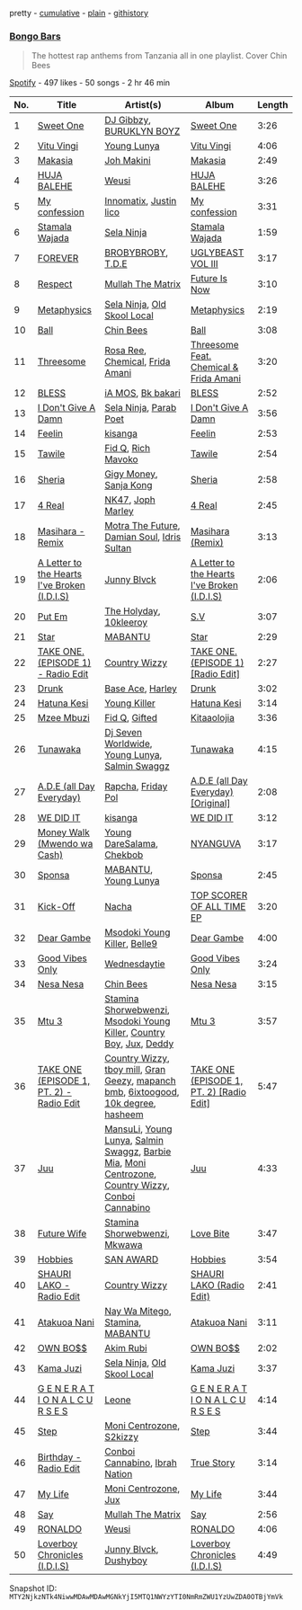 pretty - [cumulative](/playlists/cumulative/37i9dQZF1DX37qJrE9pjpT.md) - [plain](/playlists/plain/37i9dQZF1DX37qJrE9pjpT) - [githistory](https://github.githistory.xyz/mackorone/spotify-playlist-archive/blob/main/playlists/plain/37i9dQZF1DX37qJrE9pjpT)

### [Bongo Bars](https://open.spotify.com/playlist/37i9dQZF1DX37qJrE9pjpT)

> The hottest rap anthems from Tanzania all in one playlist\. Cover Chin Bees

[Spotify](https://open.spotify.com/user/spotify) - 497 likes - 50 songs - 2 hr 46 min

| No. | Title | Artist(s) | Album | Length |
|---|---|---|---|---|
| 1 | [Sweet One](https://open.spotify.com/track/4ykeDeK1VqRPrwhmhlSC4R) | [DJ Gibbzy](https://open.spotify.com/artist/4z7q6esJcWzVOjVZvP9ZtB), [BURUKLYN BOYZ](https://open.spotify.com/artist/4iXOuQsJ5qOOC7HgOIXLFU) | [Sweet One](https://open.spotify.com/album/0P9D6NdUurORu6Gk3w0fOW) | 3:26 |
| 2 | [Vitu Vingi](https://open.spotify.com/track/30Mrl3Y5T64ZK1usuQhhZt) | [Young Lunya](https://open.spotify.com/artist/0xfpc94rTYCThCWDR5h3Ni) | [Vitu Vingi](https://open.spotify.com/album/09o8Ri7Y1ThTozxbeUpn6b) | 4:06 |
| 3 | [Makasia](https://open.spotify.com/track/5MFbesCGzh06gWihcMf1m3) | [Joh Makini](https://open.spotify.com/artist/7w3tP6LjdsurriXhgJ3Pt0) | [Makasia](https://open.spotify.com/album/0aqYnaWyJmbT2vBkUtO09c) | 2:49 |
| 4 | [HUJA BALEHE](https://open.spotify.com/track/0bhy8dg5uvuN3UpBqLfgpA) | [Weusi](https://open.spotify.com/artist/7eECTa41N0fSqdhZbIxcGK) | [HUJA BALEHE](https://open.spotify.com/album/0viy408sbHRu92XTCfDquZ) | 3:26 |
| 5 | [My confession](https://open.spotify.com/track/2BGpZQQHGekYN2wvfFcxyL) | [Innomatix](https://open.spotify.com/artist/2N6seBgLo0Ec074O3v9NZB), [Justin lico](https://open.spotify.com/artist/130wK2o4WKZ5Jad06YoYzz) | [My confession](https://open.spotify.com/album/3Ko0dCltdrkx3tEfDCzNim) | 3:31 |
| 6 | [Stamala Wajada](https://open.spotify.com/track/28kyKItAKiVLl9G1ljmT1e) | [Sela Ninja](https://open.spotify.com/artist/6iqemSjNOiy7P6OEsbGTUS) | [Stamala Wajada](https://open.spotify.com/album/2LmlYgcR3Hctbibrk0vMuD) | 1:59 |
| 7 | [FOREVER](https://open.spotify.com/track/1MCRjYXjDAR0KN8M53wEZF) | [BROBYBROBY](https://open.spotify.com/artist/25hmf6xsH7GsnqIQQ88659), [T.D.E](https://open.spotify.com/artist/1LTFfykgqONFKCudCp0YIo) | [UGLYBEAST VOL III](https://open.spotify.com/album/5WsySNQ6Uy09QpdEcA63SS) | 3:17 |
| 8 | [Respect](https://open.spotify.com/track/5CUGnryFUGZlgamALD3Byz) | [Mullah The Matrix](https://open.spotify.com/artist/5cJlgowzlwV94rbRcaYxmr) | [Future Is Now](https://open.spotify.com/album/5VaHyRaWNiuUBHsFuQWOSY) | 3:10 |
| 9 | [Metaphysics](https://open.spotify.com/track/1f5XEWL9QF3RGlnBQ2ZqwL) | [Sela Ninja](https://open.spotify.com/artist/6iqemSjNOiy7P6OEsbGTUS), [Old Skool Local](https://open.spotify.com/artist/43y0iNSEYUKnAXh1XdV23X) | [Metaphysics](https://open.spotify.com/album/5X38tXa491DTPdAug4cC9S) | 2:19 |
| 10 | [Ball](https://open.spotify.com/track/2LowbYxM2uUKTkIplQdHaS) | [Chin Bees](https://open.spotify.com/artist/4gIhwhkt6pLAUC8OQRoI6q) | [Ball](https://open.spotify.com/album/5vpj7obLVDfrGZb5xPYFfy) | 3:08 |
| 11 | [Threesome](https://open.spotify.com/track/7mzo7b3xVY0nWdQKOEIHNz) | [Rosa Ree](https://open.spotify.com/artist/1Rk6TiYYU9Rq5M5Kaqz2Vc), [Chemical](https://open.spotify.com/artist/6SrKsGuGB3I2DQG02GO4Va), [Frida Amani](https://open.spotify.com/artist/1yXUnk7QLJfBTnLIgkwimU) | [Threesome Feat\. Chemical & Frida Amani](https://open.spotify.com/album/6ZglJvIv5Mh9U1du5mbP16) | 3:20 |
| 12 | [BLESS](https://open.spotify.com/track/2VuA20x246Ayzil4Ng1NZ9) | [iA MOS](https://open.spotify.com/artist/5iQjkWJvUP5go0LNo8Wra0), [Bk bakari](https://open.spotify.com/artist/4VW3UT2XqmrRXlfxOmaZQL) | [BLESS](https://open.spotify.com/album/6POU9Kc9rWz3NU4KEnAddP) | 2:52 |
| 13 | [I Don't Give A Damn](https://open.spotify.com/track/4CswUHkWXUFGUKPVchrAXV) | [Sela Ninja](https://open.spotify.com/artist/6iqemSjNOiy7P6OEsbGTUS), [Parab Poet](https://open.spotify.com/artist/36jIqKFiAeX8FunGl8fn7D) | [I Don't Give A Damn](https://open.spotify.com/album/6oNhNQoA1vDnVmRhm211hp) | 3:56 |
| 14 | [Feelin](https://open.spotify.com/track/4jRzr8vtAycrPT1FKUR4bq) | [kisanga](https://open.spotify.com/artist/4JjEDrm0ZHeunwcPLwwimR) | [Feelin](https://open.spotify.com/album/2AJ4eOhhY3hFRcUxVHSByN) | 2:53 |
| 15 | [Tawile](https://open.spotify.com/track/54X7kl16lgMzU0GAvlPkBg) | [Fid Q](https://open.spotify.com/artist/3C6NG0KFmmZlKkeg4DxDHK), [Rich Mavoko](https://open.spotify.com/artist/0KajUilOQQilNNtReM67Kp) | [Tawile](https://open.spotify.com/album/2euF3qZWpwHLVWbzbr6vl6) | 2:54 |
| 16 | [Sheria](https://open.spotify.com/track/7L5iuyfHK4MWODhjCQEmby) | [Gigy Money](https://open.spotify.com/artist/5fFt6BSEyxfm9XOIWVpT9e), [Sanja Kong](https://open.spotify.com/artist/6ube8oX1y29fz6NiNwHlqD) | [Sheria](https://open.spotify.com/album/38m6hngM75WP607GjTp3k9) | 2:58 |
| 17 | [4 Real](https://open.spotify.com/track/6Iq0mQAWUiarSWYE8Y8cdz) | [NK47](https://open.spotify.com/artist/75xyADMe4oplwlMacVLFNW), [Joph Marley](https://open.spotify.com/artist/1RDY6kYUZyJFowZuXENV6d) | [4 Real](https://open.spotify.com/album/3HvGz07O5YErVdlljxTKja) | 2:45 |
| 18 | [Masihara \- Remix](https://open.spotify.com/track/7fUBvdVv2VwG1OoSRaNgnJ) | [Motra The Future](https://open.spotify.com/artist/56S51xHITyFmmguARxv6Au), [Damian Soul](https://open.spotify.com/artist/0itKzONcc1U3zReelqqGVE), [Idris Sultan](https://open.spotify.com/artist/6A4QxuZPm2yadJm8DAEMBj) | [Masihara \(Remix\)](https://open.spotify.com/album/78B68CTt9neYQq7Hc7T2vI) | 3:13 |
| 19 | [A Letter to the Hearts I've Broken \(I.D.I.S\)](https://open.spotify.com/track/3AdPEIX86yMRHHZovL2RaF) | [Junny Blvck](https://open.spotify.com/artist/3IySB7seMHNwldN3EClfLf) | [A Letter to the Hearts I've Broken \(I.D.I.S\)](https://open.spotify.com/album/4htLde7mzIjRmkxpIWT2y6) | 2:06 |
| 20 | [Put Em](https://open.spotify.com/track/6mb4OtLmnltkPkIMcyr3SB) | [The Holyday](https://open.spotify.com/artist/221TPEmJ1UUqZB6SQrx0PC), [10kleeroy](https://open.spotify.com/artist/2OSU31gPBXeqCgsq8K7T9k) | [S.V](https://open.spotify.com/album/3ntZ2rPZ93OhhYpc7DKULv) | 3:07 |
| 21 | [Star](https://open.spotify.com/track/3pX5cqNZHI30KtXoJk7l5T) | [MABANTU](https://open.spotify.com/artist/41d5wDbsNkjpFaRI7jUHl8) | [Star](https://open.spotify.com/album/0ghnUh0FnBB7Ffh7Mh3o65) | 2:29 |
| 22 | [TAKE ONE\. \(EPISODE 1\) \- Radio Edit](https://open.spotify.com/track/164OfQPxYLyw6REpeCN8SF) | [Country Wizzy](https://open.spotify.com/artist/3yhr2zfewkFrMS4MtHijYW) | [TAKE ONE\. \(EPISODE 1\) \[Radio Edit\]](https://open.spotify.com/album/1W0W5eCgAXD2JtrLlS2bnz) | 2:27 |
| 23 | [Drunk](https://open.spotify.com/track/4ce0jtsd45FzC16C6T1aBu) | [Base Ace](https://open.spotify.com/artist/6q8o2vR7Hi0ibQFpGRidsP), [Harley](https://open.spotify.com/artist/6NWw0BtjA7DhzIEJyY0dNm) | [Drunk](https://open.spotify.com/album/2y25NkbnqoJXRyGX60GxKd) | 3:02 |
| 24 | [Hatuna Kesi](https://open.spotify.com/track/19dPNBIshTozSYco9XvOc6) | [Young Killer](https://open.spotify.com/artist/33087Y6d4XZj4ZKaXlB6TW) | [Hatuna Kesi](https://open.spotify.com/album/4PcFiqKFwpzhAaTFI5OWRI) | 3:14 |
| 25 | [Mzee Mbuzi](https://open.spotify.com/track/6q3XDuxrOftN7gb5ONJTt8) | [Fid Q](https://open.spotify.com/artist/3C6NG0KFmmZlKkeg4DxDHK), [Gifted](https://open.spotify.com/artist/5LEjFMfFZMUHqxJYye0xKp) | [Kitaaolojia](https://open.spotify.com/album/1UK4Xl5OjQdJZsI52ZBewB) | 3:36 |
| 26 | [Tunawaka](https://open.spotify.com/track/5410D9GERkTOPJtAiw1hHH) | [Dj Seven Worldwide](https://open.spotify.com/artist/5L1DjIa8HLvXugMrY6vWzf), [Young Lunya](https://open.spotify.com/artist/0xfpc94rTYCThCWDR5h3Ni), [Salmin Swaggz](https://open.spotify.com/artist/29Bao5BzmXldCACxALuPcu) | [Tunawaka](https://open.spotify.com/album/2byooUcfvAqeyX6A25c4PX) | 4:15 |
| 27 | [A.D.E \(all Day Everyday\)](https://open.spotify.com/track/4Pcl4qhYuyeZlAPNZWyOCO) | [Rapcha](https://open.spotify.com/artist/3AaJQYhvfd09pcBKzNwEaa), [Friday Pol](https://open.spotify.com/artist/1TSnoYZzGetNAJPWdTkSvN) | [A.D.E \(all Day Everyday\) \[Original\]](https://open.spotify.com/album/2eqv6C4Q80GXzCbBBudgrV) | 2:08 |
| 28 | [WE DID IT](https://open.spotify.com/track/4r9aeLsfgxk2kTf5VwFVoc) | [kisanga](https://open.spotify.com/artist/4JjEDrm0ZHeunwcPLwwimR) | [WE DID IT](https://open.spotify.com/album/6zk5eFAcjdMz0dtnbbIkQi) | 3:12 |
| 29 | [Money Walk \(Mwendo wa Cash\)](https://open.spotify.com/track/4vRC79cET11g2h17CC7YiW) | [Young DareSalama](https://open.spotify.com/artist/1hHvFni1HRPiOrVCRXqO9t), [Chekbob](https://open.spotify.com/artist/2VCslciNsD6Uh7Ff8srpDE) | [NYANGUVA](https://open.spotify.com/album/4seKv6V2ceEzYfTvitpgcL) | 3:17 |
| 30 | [Sponsa](https://open.spotify.com/track/1H85hkPWoVJVp9MZyOowUA) | [MABANTU](https://open.spotify.com/artist/41d5wDbsNkjpFaRI7jUHl8), [Young Lunya](https://open.spotify.com/artist/0xfpc94rTYCThCWDR5h3Ni) | [Sponsa](https://open.spotify.com/album/0jxDFi4yennWvYM9q6DDqR) | 2:45 |
| 31 | [Kick\-Off](https://open.spotify.com/track/4TEIGXuCB5mCJgVUxgcDXe) | [Nacha](https://open.spotify.com/artist/6y4QyXMrMWdhgSFY2JMbXt) | [TOP SCORER OF ALL TIME EP](https://open.spotify.com/album/1Dh42XiejQ9Vvo6YdedWfA) | 3:20 |
| 32 | [Dear Gambe](https://open.spotify.com/track/5rEFPXvrI6lrVtKLreYZex) | [Msodoki Young Killer](https://open.spotify.com/artist/0EfQfdKNPm4U50wNWTMqtU), [Belle9](https://open.spotify.com/artist/0aiGVd3m2MJUz2x3XHjQuP) | [Dear Gambe](https://open.spotify.com/album/5nBrr7soIGIZhVI6G1AWCO) | 4:00 |
| 33 | [Good Vibes Only](https://open.spotify.com/track/767sgj41tpoJkOjfbCer1W) | [Wednesdaytie](https://open.spotify.com/artist/46OoU9zEjI0CbVpQYozPYK) | [Good Vibes Only](https://open.spotify.com/album/0sCoGzxZQ9UgxPj2r0f0IO) | 3:24 |
| 34 | [Nesa Nesa](https://open.spotify.com/track/1lAx9q2mKqMHBUqQoSm5l0) | [Chin Bees](https://open.spotify.com/artist/4gIhwhkt6pLAUC8OQRoI6q) | [Nesa Nesa](https://open.spotify.com/album/0XeudDQ4NkZPijFWCVEybP) | 3:15 |
| 35 | [Mtu 3](https://open.spotify.com/track/3g5ds74Gys0JaS4H9dUDy7) | [Stamina Shorwebwenzi](https://open.spotify.com/artist/7vGp5tmuvQ5ku1Fh6d1UsV), [Msodoki Young Killer](https://open.spotify.com/artist/0EfQfdKNPm4U50wNWTMqtU), [Country Boy](https://open.spotify.com/artist/2B8lcnDq5CtcmbyJuDdFGo), [Jux](https://open.spotify.com/artist/2ZLAPSgdMTOcovno5mGBZW), [Deddy](https://open.spotify.com/artist/1lTzX8vs4WnImr494EP8Pm) | [Mtu 3](https://open.spotify.com/album/43tG9iELXEZWUwgKZWTfs9) | 3:57 |
| 36 | [TAKE ONE \(EPISODE 1, PT\. 2\) \- Radio Edit](https://open.spotify.com/track/49TWj4UjkgwzsZ2aklaf4r) | [Country Wizzy](https://open.spotify.com/artist/3yhr2zfewkFrMS4MtHijYW), [tboy mill](https://open.spotify.com/artist/33B36b8EakZMZymt6exgKJ), [Gran Geezy](https://open.spotify.com/artist/6qrKDGfjAaEOGDQpd1HGYW), [mapanch bmb](https://open.spotify.com/artist/0tII1jyAtYaFcW8s6jwRXf), [6ixtoogood](https://open.spotify.com/artist/6CsVa1SWq4HE7VUZ6iVt0h), [10k degree](https://open.spotify.com/artist/1a8EpOfRG4Z7lsZhTqoZzE), [hasheem](https://open.spotify.com/artist/3PnhTnRoracEcdi4mntPDl) | [TAKE ONE \(EPISODE 1, PT\. 2\) \[Radio Edit\]](https://open.spotify.com/album/5H6JC4CL2W3rPd5k1FW9b3) | 5:47 |
| 37 | [Juu](https://open.spotify.com/track/30xdZTHmeJdy96L6WdI5Sq) | [MansuLi](https://open.spotify.com/artist/6VOOF46Lijbw5bWBQqy8x5), [Young Lunya](https://open.spotify.com/artist/0xfpc94rTYCThCWDR5h3Ni), [Salmin Swaggz](https://open.spotify.com/artist/29Bao5BzmXldCACxALuPcu), [Barbie Mia](https://open.spotify.com/artist/2F2GHfpKevoKxEC4jkXISU), [Moni Centrozone](https://open.spotify.com/artist/4GLSJqWjO11YaQXWJmWisl), [Country Wizzy](https://open.spotify.com/artist/3yhr2zfewkFrMS4MtHijYW), [Conboi Cannabino](https://open.spotify.com/artist/10D7HPh6me5e5O1JmwHRsh) | [Juu](https://open.spotify.com/album/0DsM8PuiTltnwfV2LDh7dV) | 4:33 |
| 38 | [Future Wife](https://open.spotify.com/track/1Yq6tM4AzDJKcUC1ziv9O8) | [Stamina Shorwebwenzi](https://open.spotify.com/artist/7vGp5tmuvQ5ku1Fh6d1UsV), [Mkwawa](https://open.spotify.com/artist/4RIy8pk0S2X84NZGn3Kgcc) | [Love Bite](https://open.spotify.com/album/2LFuHTgXhM3IQrX7BbN9uj) | 3:47 |
| 39 | [Hobbies](https://open.spotify.com/track/0UwT5g5Y9i0CSS70QLAZaU) | [SAN AWARD](https://open.spotify.com/artist/2XSFwx92IDcFxGBcKghxKe) | [Hobbies](https://open.spotify.com/album/4iHVXzab9cNuWRPvyhiEVE) | 3:54 |
| 40 | [SHAURI LAKO \- Radio Edit](https://open.spotify.com/track/11OhC18RWi1Dv6ZYvQS8qb) | [Country Wizzy](https://open.spotify.com/artist/3yhr2zfewkFrMS4MtHijYW) | [SHAURI LAKO \(Radio Edit\)](https://open.spotify.com/album/7AfNjdsyrqIYiBNhzN6NPp) | 2:41 |
| 41 | [Atakuoa Nani](https://open.spotify.com/track/3QvqMNOkzolUbbhFx8aFro) | [Nay Wa Mitego](https://open.spotify.com/artist/3P97oGJM0vr8VZEz1HX1aq), [Stamina](https://open.spotify.com/artist/1lNZxLtB9UxI8jMSabmSX7), [MABANTU](https://open.spotify.com/artist/41d5wDbsNkjpFaRI7jUHl8) | [Atakuoa Nani](https://open.spotify.com/album/0lXqNUGMmDkVrttr2HPbUk) | 3:11 |
| 42 | [OWN BO$$](https://open.spotify.com/track/67oXagPoTbm4XivSJ17MIx) | [Akim Rubi](https://open.spotify.com/artist/2jUNGiVgRjY50lUHQFxWQ8) | [OWN BO$$](https://open.spotify.com/album/6szXz3RCn2BkNhL9C02Fme) | 2:02 |
| 43 | [Kama Juzi](https://open.spotify.com/track/1OokFjg7JSECGHoQJDxYAh) | [Sela Ninja](https://open.spotify.com/artist/6iqemSjNOiy7P6OEsbGTUS), [Old Skool Local](https://open.spotify.com/artist/43y0iNSEYUKnAXh1XdV23X) | [Kama Juzi](https://open.spotify.com/album/3X00CVKm7RcR6UKohKgtfU) | 3:37 |
| 44 | [G E N E R A T I O N A L C U R S E S](https://open.spotify.com/track/023cszAO7MmPwBU5u3uNfJ) | [Leone](https://open.spotify.com/artist/4Y2tMbo5x9mEaRYSHyiuwP) | [G E N E R A T I O N A L C U R S E S](https://open.spotify.com/album/3dILSTrmz8JZDMXltQGYqS) | 4:14 |
| 45 | [Step](https://open.spotify.com/track/4znb2uP2JB0Ws5cIM4ryC9) | [Moni Centrozone](https://open.spotify.com/artist/4J9pax1Vo3sb2nhlA1B5wZ), [S2kizzy](https://open.spotify.com/artist/3qnWVd92pqdPqRk7GGnuMc) | [Step](https://open.spotify.com/album/6etPKI16rigpOtRpHLwZCC) | 3:44 |
| 46 | [Birthday \- Radio Edit](https://open.spotify.com/track/0xBZyqY4wBWEXyj9iC5lXI) | [Conboi Cannabino](https://open.spotify.com/artist/10D7HPh6me5e5O1JmwHRsh), [Ibrah Nation](https://open.spotify.com/artist/6Y3OSLT5LyIKJM5cGsV0Gq) | [True Story](https://open.spotify.com/album/1wWKlSTmgntpXq6NCRvxs5) | 3:14 |
| 47 | [My Life](https://open.spotify.com/track/6qFBaQwUOkyPi4QeFls77X) | [Moni Centrozone](https://open.spotify.com/artist/4J9pax1Vo3sb2nhlA1B5wZ), [Jux](https://open.spotify.com/artist/2ZLAPSgdMTOcovno5mGBZW) | [My Life](https://open.spotify.com/album/3TnjNHYeqU1UyYm4MYaToM) | 3:44 |
| 48 | [Say](https://open.spotify.com/track/7x90WpEMiHUD1T5RseSVeN) | [Mullah The Matrix](https://open.spotify.com/artist/5cJlgowzlwV94rbRcaYxmr) | [Say](https://open.spotify.com/album/73y2qOzlQQuSLIylKYGcvk) | 2:56 |
| 49 | [RONALDO](https://open.spotify.com/track/5ToRj9d8fINrXGGKZOT42q) | [Weusi](https://open.spotify.com/artist/7eECTa41N0fSqdhZbIxcGK) | [RONALDO](https://open.spotify.com/album/42Xy57VNRaKM9ycuz8ByCU) | 4:06 |
| 50 | [Loverboy Chronicles \(I.D.I.S\)](https://open.spotify.com/track/5fksMgr5uKN7brQRvUJDcP) | [Junny Blvck](https://open.spotify.com/artist/3IySB7seMHNwldN3EClfLf), [Dushyboy](https://open.spotify.com/artist/0hAjJjIxvybstEYK5Lnwzv) | [Loverboy Chronicles \(I.D.I.S\)](https://open.spotify.com/album/59LDvaec15rQlKO8ku30Uc) | 4:49 |

Snapshot ID: `MTY2NjkzNTk4NiwwMDAwMDAwMGNkYjI5MTQ1NWYzYTI0NmRmZWU1YzUwZDA0OTBjYmVk`
